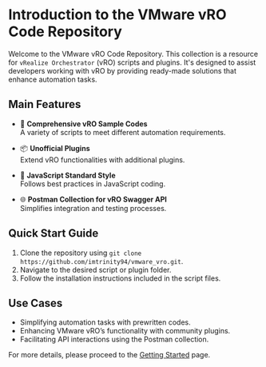 # Introduction to the VMware vRO Code Repository

Welcome to the VMware vRO Code Repository. This collection is a resource for `vRealize Orchestrator` (vRO) scripts and plugins. It's designed to assist developers working with vRO by providing ready-made solutions that enhance automation tasks.

## Main Features

- 🔄 **Comprehensive vRO Sample Codes**  
  A variety of scripts to meet different automation requirements.
  
- 📦 **Unofficial Plugins**  
  Extend vRO functionalities with additional plugins.

- 📜 **JavaScript Standard Style**  
  Follows best practices in JavaScript coding.
  
- 🌐 **Postman Collection for vRO Swagger API**  
  Simplifies integration and testing processes.

## Quick Start Guide

1. Clone the repository using `git clone https://github.com/imtrinity94/vmware_vro.git`.
2. Navigate to the desired script or plugin folder.
3. Follow the installation instructions included in the script files.

## Use Cases

- Simplifying automation tasks with prewritten codes.
- Enhancing VMware vRO’s functionality with community plugins.
- Facilitating API interactions using the Postman collection.

For more details, please proceed to the [Getting Started](#) page.

